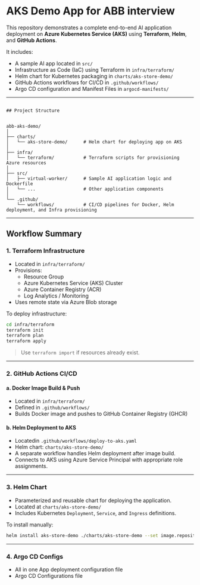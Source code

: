 # AKS Demo App for ABB interview

This repository demonstrates a complete end-to-end AI application deployment on **Azure Kubernetes Service (AKS)** using **Terraform**, **Helm**, and **GitHub Actions**.

It includes:

- A sample AI app located in `src/`
- Infrastructure as Code (IaC) using Terraform in `infra/terraform/`
- Helm chart for Kubernetes packaging in `charts/aks-store-demo/`
- GitHub Actions workflows for CI/CD in `.github/workflows/`
- Argo CD configuration and Manifest Files in `argocd-manifests/`

---
```

## Project Structure


abb-aks-demo/
│
├── charts/
│   └── aks-store-demo/      # Helm chart for deploying app on AKS
│
├── infra/
│   └── terraform/           # Terraform scripts for provisioning Azure resources
│
├── src/
│   ├── virtual-worker/      # Sample AI application logic and Dockerfile
│   └── ...                  # Other application components
│
└── .github/
    └── workflows/           # CI/CD pipelines for Docker, Helm deployment, and Infra provisioning
```

---

## Workflow Summary

### 1. **Terraform Infrastructure**
- Located in `infra/terraform/`
- Provisions:
  - Resource Group
  - Azure Kubernetes Service (AKS) Cluster
  - Azure Container Registry (ACR)
  - Log Analytics / Monitoring
- Uses remote state via Azure Blob storage

To deploy infrastructure:
```bash
cd infra/terraform
terraform init
terraform plan
terraform apply
```

> Use `terraform import` if resources already exist.

---

### 2. **GitHub Actions CI/CD**

#### a. Docker Image Build & Push
- Located in `infra/terraform/`
- Defined in `.github/workflows/`
- Builds Docker image and pushes to GitHub Container Registry (GHCR)

#### b. Helm Deployment to AKS
- Locatedin `.github/workflows/deploy-to-aks.yaml`
- Helm chart: `charts/aks-store-demo/`
- A separate workflow handles Helm deployment after image build.
- Connects to AKS using Azure Service Principal with appropriate role assignments.

---

### 3. **Helm Chart**
- Parameterized and reusable chart for deploying the application.
- Located at `charts/aks-store-demo/`
- Includes Kubernetes `Deployment`, `Service`, and `Ingress` definitions.

To install manually:
```bash
helm install aks-store-demo ./charts/aks-store-demo --set image.repository=<repo> --set image.tag=<tag>
```

---
### 4. **Argo CD Configs**
- All in one App deployment configuration file
- Argo CD Configurations file